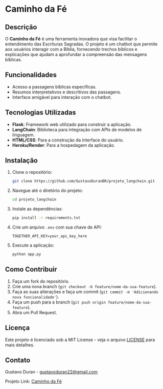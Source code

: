 # Caminho da Fé

## Descrição
O **Caminho da Fé** é uma ferramenta inovadora que visa facilitar o entendimento das Escrituras Sagradas. 
O projeto é um chatbot que permite aos usuários interagir com a Bíblia, fornecendo trechos bíblicos e explicações que ajudam a aprofundar a compreensão das mensagens bíblicas.

## Funcionalidades
- Acesso a passagens bíblicas específicas.
- Resumos interpretativos e descritivos das passagens.
- Interface amigável para interação com o chatbot.

## Tecnologias Utilizadas
- **Flask**: Framework web utilizado para construir a aplicação.
- **LangChain**: Biblioteca para integração com APIs de modelos de linguagem.
- **HTML/CSS**: Para a construção da interface do usuário.
- **Heroku/Render**: Para a hospedagem da aplicação.

## Instalação
1. Clone o repositório:
   ```bash
   git clone https://github.com/GustavoDuranBR/projeto_langchain.git
   ```
2. Navegue até o diretório do projeto:
   ```bash
   cd projeto_langchain
   ```
3. Instale as dependências:
   ```bash
   pip install -r requirements.txt
   ```
4. Crie um arquivo `.env` com sua chave de API:
   ```
   TOGETHER_API_KEY=your_api_key_here
   ```
5. Execute a aplicação:
   ```bash
   python app.py
   ```

## Como Contribuir
1. Faça um fork do repositório.
2. Crie uma nova branch (`git checkout -b feature/nome-da-sua-feature`).
3. Faça as suas alterações e faça um commit (`git commit -m 'Adicionando nova funcionalidade'`).
4. Faça um push para a branch (`git push origin feature/nome-da-sua-feature`).
5. Abra um Pull Request.

## Licença
Este projeto é licenciado sob a MIT License - veja o arquivo [LICENSE](LICENSE) para mais detalhes.

## Contato
Gustavo Duran - [gustavoduran22@gmail.com](mailto:gustavoduran22@gmail.com)

Projeto Link: [Caminho da Fé](https://github.com/GustavoDuranBR/projeto_langchain)
